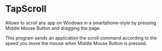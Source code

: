 # TapScroll

Allows to scroll any app on Windows in a smartphone-style by pressing Middle Mouse Button and dragging the page.

This program sends an application the scroll command according to the speed you move the mouse when Middle Mouse Button is pressed.

